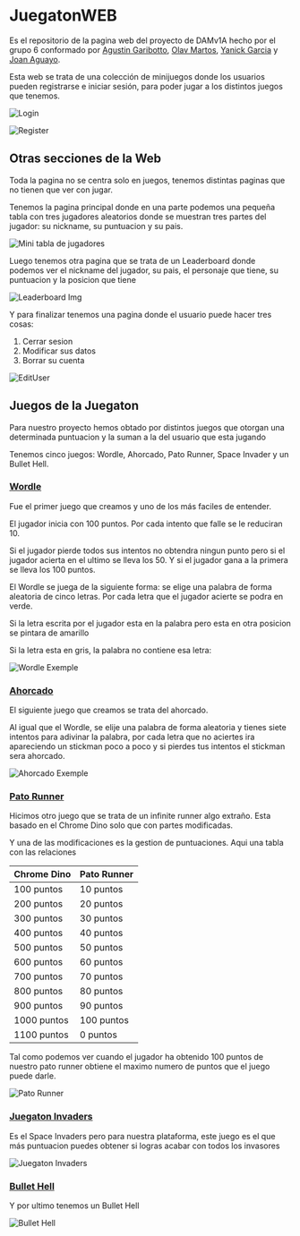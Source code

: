 # JuegatonWEB
Es el repositorio de la pagina web del proyecto de DAMv1A hecho por el grupo 6 conformado por [Agustin Garibotto](agustin.garibotto.7e6@itb.cat), [Olav Martos](olav.martos.7e4@itb.cat), [Yanick Garcia](
yanick.garcia.7e6@itb.cat) y [Joan Aguayo](joan.aguayo.7e6@itb.cat).

Esta web se trata de una colección de minijuegos donde los usuarios pueden registrarse e iniciar sesión, para poder jugar a los distintos juegos que tenemos.

![Login](/Resources/documentacion/login.png)

![Register](/Resources/documentacion/register.png)

## Otras secciones de la Web
Toda la pagina no se centra solo en juegos, tenemos distintas paginas que no tienen que ver con jugar.

Tenemos la pagina principal donde en una parte podemos una pequeña tabla con tres jugadores aleatorios donde se muestran tres partes del jugador: su nickname, su puntuacion y su pais.

![Mini tabla de jugadores](/Resources/documentacion/minitabla.png)

Luego tenemos otra pagina que se trata de un Leaderboard donde podemos ver el nickname del jugador, su pais, el personaje que tiene, su puntuacion y la posicion que tiene

![Leaderboard Img](/Resources/documentacion/leaderboard.png)

Y para finalizar tenemos una pagina donde el usuario puede hacer tres cosas:

1. Cerrar sesion
2. Modificar sus datos
3. Borrar su cuenta

![EditUser](/Resources/documentacion/edituser.png)

## Juegos de la Juegaton
Para nuestro proyecto hemos obtado por distintos juegos que otorgan una determinada puntuacion y la suman a la del usuario que esta jugando

Tenemos cinco juegos: Wordle, Ahorcado, Pato Runner, Space Invader y un Bullet Hell.

### <u>**Wordle**</u>
Fue el primer juego que creamos y uno de los más faciles de entender.

El jugador inicia con 100 puntos. Por cada intento que falle se le reduciran 10.

Si el jugador pierde todos sus intentos no obtendra ningun punto pero si el jugador acierta en el ultimo se lleva los 50. Y si el jugador gana a la primera se lleva los 100 puntos.

El Wordle se juega de la siguiente forma: se elige una palabra de forma aleatoria de cinco letras. Por cada letra que el jugador acierte se podra en verde.

Si la letra escrita por el jugador esta en la palabra pero esta en otra posicion se pintara de amarillo

Si la letra esta en gris, la palabra no contiene esa letra:

![Wordle Exemple](/Resources/documentacion/wordle.png)

### <u>**Ahorcado**</u>

El siguiente juego que creamos se trata del ahorcado.

Al igual que el Wordle, se elije una palabra de forma aleatoria y tienes siete intentos para adivinar la palabra, por cada letra que no aciertes ira apareciendo un stickman poco a poco y si pierdes tus intentos el stickman sera ahorcado.

![Ahorcado Exemple](/Resources/documentacion/ahorcado.png)

### <u>**Pato Runner**</u>

Hicimos otro juego que se trata de un infinite runner algo extraño. Esta basado en el Chrome Dino solo que con partes modificadas.

Y una de las modificaciones es la gestion de puntuaciones. Aqui una tabla con las relaciones

| Chrome Dino | Pato Runner |
| --- | --- |
| 100 puntos | 10 puntos |
| 200 puntos | 20 puntos |
| 300 puntos | 30 puntos |
| 400 puntos | 40 puntos |
| 500 puntos | 50 puntos |
| 600 puntos | 60 puntos |
| 700 puntos | 70 puntos |
| 800 puntos | 80 puntos |
| 900 puntos | 90 puntos |
| 1000 puntos | 100 puntos |
| 1100 puntos | 0 puntos |

Tal como podemos ver cuando el jugador ha obtenido 100 puntos de nuestro pato runner obtiene el maximo numero de puntos que el juego puede darle.

![Pato Runner](/Resources/documentacion/patorunner.png)

### <u>**Juegaton Invaders**</u>
Es el Space Invaders pero para nuestra plataforma, este juego es el que más puntuacion puedes obtener si logras acabar con todos los invasores

![Juegaton Invaders](/Resources/documentacion/invaders.png)

### <u>**Bullet Hell**</u>
Y por ultimo tenemos un Bullet Hell

![Bullet Hell](/Resources/documentacion/bullethell.png)

